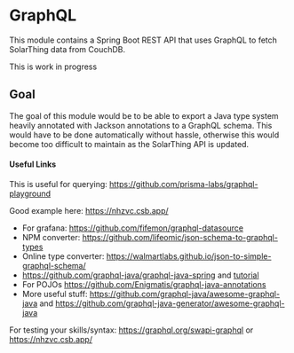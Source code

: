 # GraphQL
This module contains a Spring Boot REST API that uses GraphQL to fetch SolarThing data from CouchDB.

This is work in progress

## Goal
The goal of this module would be to be able to export a Java type system heavily annotated with Jackson annotations
to a GraphQL schema. This would have to be done automatically without hassle, otherwise this would become
too difficult to maintain as the SolarThing API is updated.

#### Useful Links

This is useful for querying: https://github.com/prisma-labs/graphql-playground

Good example here: https://nhzvc.csb.app/

* For grafana: https://github.com/fifemon/graphql-datasource
* NPM converter: https://github.com/lifeomic/json-schema-to-graphql-types
* Online type converter: https://walmartlabs.github.io/json-to-simple-graphql-schema/
* https://github.com/graphql-java/graphql-java-spring and [tutorial](https://www.graphql-java.com/tutorials/getting-started-with-spring-boot/)
* For POJOs https://github.com/Enigmatis/graphql-java-annotations
* More useful stuff: https://github.com/graphql-java/awesome-graphql-java and https://github.com/graphql-java-generator/awesome-graphql-java

For testing your skills/syntax: https://graphql.org/swapi-graphql or https://nhzvc.csb.app/

